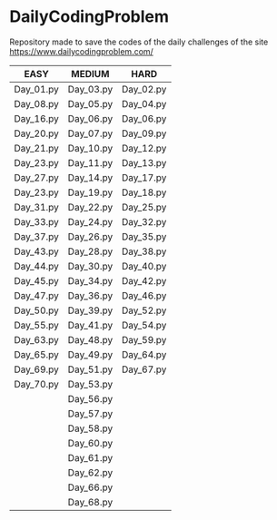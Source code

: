 # DailyCodingProblem

Repository made to save the codes of the daily challenges of the site https://www.dailycodingproblem.com/

| EASY          | MEDIUM       | HARD         |
|---------------|--------------|--------------|
| Day_01.py     | Day_03.py    | Day_02.py    |
| Day_08.py     | Day_05.py    | Day_04.py    |
| Day_16.py     | Day_06.py    | Day_06.py    |
| Day_20.py     | Day_07.py    | Day_09.py    |
| Day_21.py     | Day_10.py    | Day_12.py    |
| Day_23.py     | Day_11.py    | Day_13.py    |
| Day_27.py     | Day_14.py    | Day_17.py    |
| Day_23.py     | Day_19.py    | Day_18.py    |
| Day_31.py     | Day_22.py    | Day_25.py    |
| Day_33.py     | Day_24.py    | Day_32.py    |
| Day_37.py     | Day_26.py    | Day_35.py    |
| Day_43.py     | Day_28.py    | Day_38.py    |
| Day_44.py     | Day_30.py    | Day_40.py    |
| Day_45.py     | Day_34.py    | Day_42.py    |
| Day_47.py     | Day_36.py    | Day_46.py    |
| Day_50.py     | Day_39.py    | Day_52.py    |
| Day_55.py     | Day_41.py    | Day_54.py    |
| Day_63.py     | Day_48.py    | Day_59.py    |
| Day_65.py     | Day_49.py    | Day_64.py    |
| Day_69.py     | Day_51.py    | Day_67.py    |
| Day_70.py     | Day_53.py    |              |
|               | Day_56.py    |              |
|               | Day_57.py    |              |
|               | Day_58.py    |              |
|               | Day_60.py    |              |
|               | Day_61.py    |              |
|               | Day_62.py    |              |
|               | Day_66.py    |              |
|               | Day_68.py    |              |